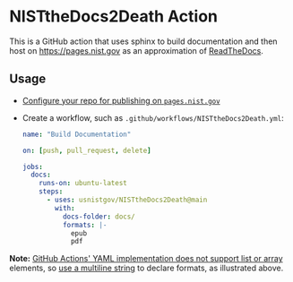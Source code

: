 # NISTtheDocs2Death Action

This is a GitHub action that uses sphinx to build documentation and then
host on <https://pages.nist.gov> as an approximation of
[ReadTheDocs](https://readthedocs.org).

## Usage

- [Configure your repo for publishing on `pages.nist.gov`](https://github.com/usnistgov/pages-root/wiki/Configuring-your-repo-for-publishing-on-pages.nist.gov)
- Create a workflow, such as `.github/workflows/NISTtheDocs2Death.yml`:

    ```yaml
    name: "Build Documentation"

    on: [push, pull_request, delete]

    jobs:
      docs:
        runs-on: ubuntu-latest
        steps:
          - uses: usnistgov/NISTtheDocs2Death@main
            with:
              docs-folder: docs/
              formats: |-
                epub
                pdf
    ```

**Note:**
[GitHub Actions' YAML implementation does not support list or array](https://github.com/actions/toolkit/issues/184)
elements, so
[use a multiline string](https://stackoverflow.com/questions/75420197/how-to-use-array-input-for-a-custom-github-actions)
to declare formats, as illustrated above.
